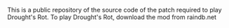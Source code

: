 This is a public repository of the source code of the patch required to play Drought's Rot. To play Drought's Rot, download
the mod from raindb.net
